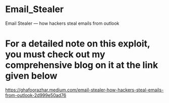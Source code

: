 # Email_Stealer
Email Stealer — how hackers steal emails from outlook

# For a detailed note on this exploit, you must check out my comprehensive blog on it at the link given below
https://ghafoorazhar.medium.com/email-stealer-how-hackers-steal-emails-from-outlook-2d999e50ad76
